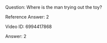Question: Where is the man trying out the toy?

Reference Answer: 2

Video ID: 6994417868

Answer: 2

